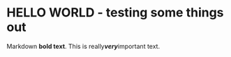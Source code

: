 HELLO WORLD - testing some things out
=====================================
Markdown **bold text**.	
This is really***very***important text.	
